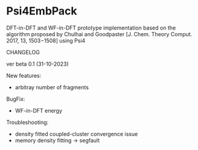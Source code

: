 # Psi4EmbPack
DFT-in-DFT and WF-in-DFT prototype implementation based on the algorithm proposed by Chulhai and Goodpaster  [J. Chem. Theory Comput. 2017, 13, 1503−1508] using Psi4

CHANGELOG

ver beta 0.1 (31-10-2023)

New features:
 - arbitray number of fragments

BugFix: 
 - WF-in-DFT energy

Troubleshooting:
 - density fitted coupled-cluster convergence issue
 - memory density fitting -> segfault
